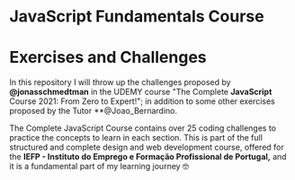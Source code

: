 # JavaScript Fundamentals Course
<h1>Exercises and Challenges</h1>

In this repository I will throw up the challenges proposed by **@jonasschmedtman** in the UDEMY course "The Complete **JavaScript** Course 2021: From Zero to Expert!"; in addition to some other exercises proposed by the Tutor **@Joao_Bernardino.

The Complete JavaScript Course contains over 25 coding challenges to practice the concepts to learn in each section. This is part of the full structured and complete design and web development course, offered for the **IEFP - Instituto do Emprego e Formação Profissional de Portugal,** and it is a fundamental part of my learning journey 🤓
